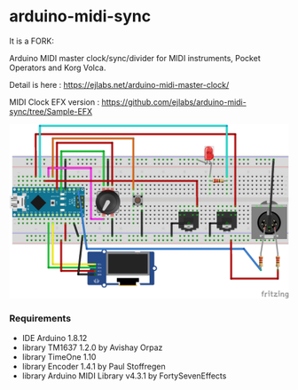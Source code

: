 # arduino-midi-sync #

It is a FORK:

Arduino MIDI master clock/sync/divider for MIDI instruments, Pocket Operators and Korg Volca.

Detail is here : https://ejlabs.net/arduino-midi-master-clock/

MIDI Clock EFX version : https://github.com/ejlabs/arduino-midi-sync/tree/Sample-EFX

![alt text](./Arduino_Master_Clock.png "connection diagram")
### Requirements ###

* IDE Arduino 1.8.12
* library TM1637 1.2.0 by Avishay Orpaz
* library TimeOne 1.10 
* library Encoder 1.4.1 by Paul Stoffregen
* library Arduino MIDI Library v4.3.1 by FortySevenEffects

